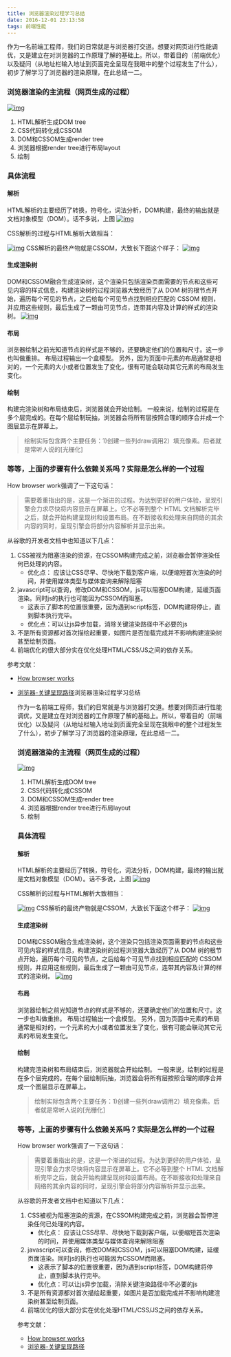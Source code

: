 ```yaml
---
title: 浏览器渲染过程学习总结
date: 2016-12-01 23:13:58
tags: 前端性能
---
```


作为一名前端工程师，我们的日常就是与浏览器打交道。想要对网页进行性能调优，又是建立在对浏览器的工作原理了解的基础上。所以，带着目的（前端优化）以及疑问（从地址栏输入地址到页面完全呈现在我眼中的整个过程发生了什么），初步了解学习了浏览器的渲染原理，在此总结一二。

### 浏览器渲染的主流程（网页生成的过程）

[![img](http://www.ruanyifeng.com/blogimg/asset/2015/bg2015091502.png)](http://www.ruanyifeng.com/blogimg/asset/2015/bg2015091502.png)

1. HTML解析生成DOM tree
2. CSS代码转化成CSSOM
3. DOM和CSSOM生成render tree
4. 浏览器根据render tree进行布局layout
5. 绘制

### 具体流程

#### 解析

HTML解析的主要经历了转换，符号化，词法分析，DOM构建，最终的输出就是文档对象模型（DOM）。话不多说，上图
[![img](https://developers.google.com/web/fundamentals/performance/critical-rendering-path/images/full-process.png)](https://developers.google.com/web/fundamentals/performance/critical-rendering-path/images/full-process.png)

CSS解析的过程与HTML解析大致相当：

[![img](https://developers.google.com/web/fundamentals/performance/critical-rendering-path/images/cssom-construction.png)](https://developers.google.com/web/fundamentals/performance/critical-rendering-path/images/cssom-construction.png)
CSS解析的最终产物就是CSSOM，大致长下面这个样子：
[![img](https://developers.google.com/web/fundamentals/performance/critical-rendering-path/images/cssom-tree.png)](https://developers.google.com/web/fundamentals/performance/critical-rendering-path/images/cssom-tree.png)

#### 生成渲染树

DOM和CSSOM融合生成渲染树，这个渲染只包括渲染页面需要的节点和这些可见内容的样式信息，构建渲染树的过程浏览器大致经历了从 DOM 树的根节点开始，遍历每个可见的节点，之后给每个可见节点找到相应匹配的 CSSOM 规则，并应用这些规则，最后生成了一颗由可见节点，连带其内容及计算的样式的渲染树。
[![img](https://developers.google.com/web/fundamentals/performance/critical-rendering-path/images/render-tree-construction.png)](https://developers.google.com/web/fundamentals/performance/critical-rendering-path/images/render-tree-construction.png)

#### 布局

浏览器绘制之前光知道节点的样式是不够的，还要确定他们的位置和尺寸。这一步也叫做重排。
布局过程输出一个盒模型。
另外，因为页面中元素的布局通常是相对的，一个元素的大小或者位置发生了变化，很有可能会联动其它元素的布局发生变化。

#### 绘制

构建完渲染树和布局结束后，浏览器就会开始绘制。
一般来说，绘制的过程是在多个层完成的。在每个层绘制玩抽，浏览器会将所有层按照合理的顺序合并成一个图层显示在屏幕上。

> 绘制实际包含两个主要任务：1)创建一些列draw调用2）填充像素。后者就是常听人说的[光栅化]

### 等等，上面的步骤有什么依赖关系吗？实际是怎么样的一个过程

How browser work强调了一下这句话：

> 需要着重指出的是，这是一个渐进的过程。为达到更好的用户体验，呈现引擎会力求尽快将内容显示在屏幕上。它不必等到整个 HTML 文档解析完毕之后，就会开始构建呈现树和设置布局。在不断接收和处理来自网络的其余内容的同时，呈现引擎会将部分内容解析并显示出来。

从谷歌的开发者文档中也知道以下几点：

1. CSS被视为阻塞渲染的资源，在CSSOM构建完成之前，浏览器会暂停渲染任何已处理的内容。
   - 优化点： 应该让CSS尽早、尽快地下载到客户端，以便缩短首次渲染的时间，并使用媒体类型与媒体查询来解除阻塞
2. javascript可以查询，修改DOM和CSSOM，js可以阻塞DOM构建，延缓页面渲染。同时js的执行也可能因为CSSOM而阻塞。
   - 这表示了脚本的位置很重要，因为遇到script标签，DOM构建将停止，直到脚本执行完毕。
   - 优化点：可以让js异步加载，消除关键渲染路径中不必要的js
3. 不是所有资源都对首次描绘起重要，如图片是否加载完成并不影响构建渲染树甚至绘制页面。
4. 前端优化的很大部分实在优化处理HTML/CSS/JS之间的依存关系。

参考文献：

- [How browser works](https://www.html5rocks.com/zh/tutorials/internals/howbrowserswork/)

- [浏览器-关键呈现路径](https://developers.google.com/web/fundamentals/performance/critical-rendering-path/)浏览器渲染过程学习总结

  作为一名前端工程师，我们的日常就是与浏览器打交道。想要对网页进行性能调优，又是建立在对浏览器的工作原理了解的基础上。所以，带着目的（前端优化）以及疑问（从地址栏输入地址到页面完全呈现在我眼中的整个过程发生了什么），初步了解学习了浏览器的渲染原理，在此总结一二。

  ### 浏览器渲染的主流程（网页生成的过程）

  [![img](http://www.ruanyifeng.com/blogimg/asset/2015/bg2015091502.png)](http://www.ruanyifeng.com/blogimg/asset/2015/bg2015091502.png)

  1. HTML解析生成DOM tree
  2. CSS代码转化成CSSOM
  3. DOM和CSSOM生成render tree
  4. 浏览器根据render tree进行布局layout
  5. 绘制

  ### 具体流程

  #### 解析

  HTML解析的主要经历了转换，符号化，词法分析，DOM构建，最终的输出就是文档对象模型（DOM）。话不多说，上图
  [![img](https://developers.google.com/web/fundamentals/performance/critical-rendering-path/images/full-process.png)](https://developers.google.com/web/fundamentals/performance/critical-rendering-path/images/full-process.png)

  CSS解析的过程与HTML解析大致相当：

  [![img](https://developers.google.com/web/fundamentals/performance/critical-rendering-path/images/cssom-construction.png)](https://developers.google.com/web/fundamentals/performance/critical-rendering-path/images/cssom-construction.png)
  CSS解析的最终产物就是CSSOM，大致长下面这个样子：
  [![img](https://developers.google.com/web/fundamentals/performance/critical-rendering-path/images/cssom-tree.png)](https://developers.google.com/web/fundamentals/performance/critical-rendering-path/images/cssom-tree.png)

  #### 生成渲染树

  DOM和CSSOM融合生成渲染树，这个渲染只包括渲染页面需要的节点和这些可见内容的样式信息，构建渲染树的过程浏览器大致经历了从 DOM 树的根节点开始，遍历每个可见的节点，之后给每个可见节点找到相应匹配的 CSSOM 规则，并应用这些规则，最后生成了一颗由可见节点，连带其内容及计算的样式的渲染树。
  [![img](https://developers.google.com/web/fundamentals/performance/critical-rendering-path/images/render-tree-construction.png)](https://developers.google.com/web/fundamentals/performance/critical-rendering-path/images/render-tree-construction.png)

  #### 布局

  浏览器绘制之前光知道节点的样式是不够的，还要确定他们的位置和尺寸。这一步也叫做重排。
  布局过程输出一个盒模型。
  另外，因为页面中元素的布局通常是相对的，一个元素的大小或者位置发生了变化，很有可能会联动其它元素的布局发生变化。

  #### 绘制

  构建完渲染树和布局结束后，浏览器就会开始绘制。
  一般来说，绘制的过程是在多个层完成的。在每个层绘制玩抽，浏览器会将所有层按照合理的顺序合并成一个图层显示在屏幕上。

  > 绘制实际包含两个主要任务：1)创建一些列draw调用2）填充像素。后者就是常听人说的[光栅化]

  ### 等等，上面的步骤有什么依赖关系吗？实际是怎么样的一个过程

  How browser work强调了一下这句话：

  > 需要着重指出的是，这是一个渐进的过程。为达到更好的用户体验，呈现引擎会力求尽快将内容显示在屏幕上。它不必等到整个 HTML 文档解析完毕之后，就会开始构建呈现树和设置布局。在不断接收和处理来自网络的其余内容的同时，呈现引擎会将部分内容解析并显示出来。

  从谷歌的开发者文档中也知道以下几点：

  1. CSS被视为阻塞渲染的资源，在CSSOM构建完成之前，浏览器会暂停渲染任何已处理的内容。
     - 优化点： 应该让CSS尽早、尽快地下载到客户端，以便缩短首次渲染的时间，并使用媒体类型与媒体查询来解除阻塞
  2. javascript可以查询，修改DOM和CSSOM，js可以阻塞DOM构建，延缓页面渲染。同时js的执行也可能因为CSSOM而阻塞。
     - 这表示了脚本的位置很重要，因为遇到script标签，DOM构建将停止，直到脚本执行完毕。
     - 优化点：可以让js异步加载，消除关键渲染路径中不必要的js
  3. 不是所有资源都对首次描绘起重要，如图片是否加载完成并不影响构建渲染树甚至绘制页面。
  4. 前端优化的很大部分实在优化处理HTML/CSS/JS之间的依存关系。

  参考文献：

  - [How browser works](https://www.html5rocks.com/zh/tutorials/internals/howbrowserswork/)
  - [浏览器-关键呈现路径](https://developers.google.com/web/fundamentals/performance/critical-rendering-path/)